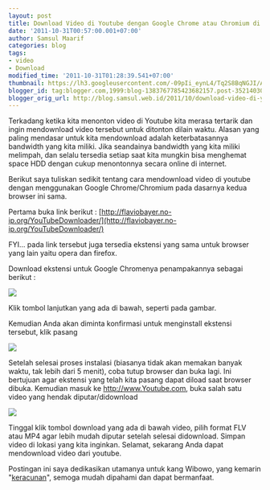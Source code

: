```yaml
---
layout: post
title: Download Video di Youtube dengan Google Chrome atau Chromium di BlankOn
date: '2011-10-31T00:57:00.001+07:00'
author: Samsul Maarif
categories: blog
tags:
- video
- Download
modified_time: '2011-10-31T01:28:39.541+07:00'
thumbnail: https://lh3.googleusercontent.com/-09pIi_eynL4/Tq2S8BqNGJI/AAAAAAAADYM/FQ8aS03WuCk/s72-c/Gambar-Layar-YouTube%252520Downloader%252520-%252520Google%252520Chrome.png
blogger_id: tag:blogger.com,1999:blog-1383767785423682157.post-3521403093726962819
blogger_orig_url: http://blog.samsul.web.id/2011/10/download-video-di-youtube-dengan-google.html
---
```


Terkadang ketika kita menonton video di Youtube kita merasa tertarik dan ingin mendownload video tersebut untuk ditonton dilain waktu. Alasan yang paling mendasar untuk kita mendownload adalah keterbatasannya bandwidth yang kita miliki. Jika seandainya bandwidth yang kita miliki melimpah, dan selalu tersedia setiap saat kita mungkin bisa menghemat space HDD dengan cukup menontonnya secara online di internet. 

Berikut saya tuliskan sedikit tentang cara mendownload video di youtube dengan menggunakan Google Chrome/Chromium pada dasarnya kedua browser ini sama.

Pertama buka link berikut : [http://flaviobayer.no-ip.org/YouTubeDownloader/](http://flaviobayer.no-ip.org/YouTubeDownloader/)

FYI... pada link tersebut juga tersedia ekstensi yang sama untuk browser yang lain yaitu opera dan firefox.

Download ekstensi untuk Google Chromenya penampakannya sebagai berikut :

![](https://lh3.googleusercontent.com/-09pIi_eynL4/Tq2S8BqNGJI/AAAAAAAADYM/FQ8aS03WuCk/s720/Gambar-Layar-YouTube%252520Downloader%252520-%252520Google%252520Chrome.png)

Klik tombol lanjutkan yang ada di bawah, seperti pada gambar.

Kemudian Anda akan diminta konfirmasi untuk menginstall ekstensi tersebut, klik pasang 

![](https://lh4.googleusercontent.com/-Ef18tyy4UBU/Tq2S2gMkCPI/AAAAAAAADYE/u1RoGjAgMBU/s415/Gambar-Layar-Konfirmasi%252520Instalasi.png)

Setelah selesai proses instalasi (biasanya tidak akan memakan banyak waktu, tak lebih dari 5 menit), coba tutup browser dan buka lagi. Ini bertujuan agar ekstensi yang telah kita pasang dapat diload saat browser dibuka. Kemudian masuk ke http://www.Youtube.com, buka salah satu video yang hendak diputar/didownload

![](https://lh5.googleusercontent.com/-F0jsVW716xY/Tq2S_ux9vVI/AAAAAAAADYU/lE32kFBt-tA/s720/Gambar-Layar-Miley%252520Cyrus%252520-%252520Party%252520In%252520The%252520U.S.A.%252520-%252520YouTube%252520-%252520Google%252520Chrome.png)

Tinggal klik tombol download yang ada di bawah video, pilih format FLV atau MP4 agar lebih mudah diputar setelah selesai didownload. Simpan video di lokasi yang kita inginkan. Selamat, sekarang Anda dapat mendownload video dari youtube. 

Postingan ini saya dedikasikan utamanya untuk kang Wibowo, yang kemarin "[keracunan](http://www.samsul.web.id/2011/10/ngoprek-semalam-dua-orang-keracunan.html)", semoga mudah dipahami dan dapat bermanfaat.
